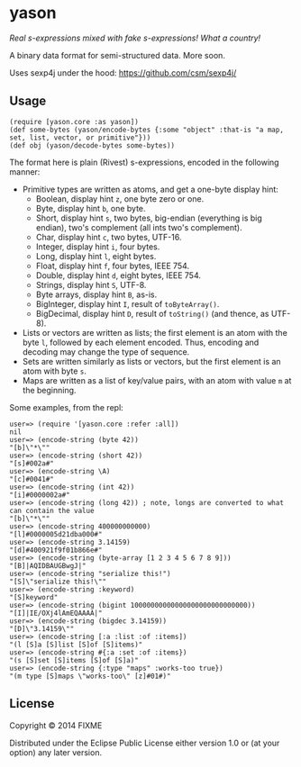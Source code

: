 # yason

*Real s-expressions mixed with fake s-expressions! What a country!*

A binary data format for semi-structured data. More soon.

Uses sexp4j under the hood: <https://github.com/csm/sexp4j/>

## Usage

    (require [yason.core :as yason])
    (def some-bytes (yason/encode-bytes {:some "object" :that-is "a map, set, list, vector, or primitive"}))
    (def obj (yason/decode-bytes some-bytes))

The format here is plain (Rivest) s-expressions, encoded in the following manner:

* Primitive types are written as atoms, and get a one-byte display hint:
    * Boolean, display hint `z`, one byte zero or one.
    * Byte, display hint `b`, one byte.
    * Short, display hint `s`, two bytes, big-endian (everything is big endian), two's complement (all ints two's complement).
    * Char, display hint `c`, two bytes, UTF-16.
    * Integer, display hint `i`, four bytes.
    * Long, display hint `l`, eight bytes.
    * Float, display hint `f`, four bytes, IEEE 754.
    * Double, display hint `d`, eight bytes, IEEE 754.
    * Strings, display hint `S`, UTF-8.
    * Byte arrays, display hint `B`, as-is.
    * BigInteger, display hint `I`, result of `toByteArray()`.
    * BigDecimal, display hint `D`, result of `toString()` (and thence, as UTF-8).
* Lists or vectors are written as lists; the first element is an atom with the byte `l`, followed by each element encoded. Thus, encoding and decoding may change the type of sequence.
* Sets are written similarly as lists or vectors, but the first element is an atom with byte `s`.
* Maps are written as a list of key/value pairs, with an atom with value `m` at the beginning.

Some examples, from the repl:

    user=> (require '[yason.core :refer :all])
    nil
    user=> (encode-string (byte 42))
    "[b]\"*\""
    user=> (encode-string (short 42))
    "[s]#002a#"
    user=> (encode-string \A)
    "[c]#0041#"
    user=> (encode-string (int 42))
    "[i]#0000002a#"
    user=> (encode-string (long 42)) ; note, longs are converted to what can contain the value
    "[b]\"*\""
    user=> (encode-string 400000000000)
    "[l]#0000005d21dba000#"
    user=> (encode-string 3.14159)
    "[d]#400921f9f01b866e#"
    user=> (encode-string (byte-array [1 2 3 4 5 6 7 8 9]))
    "[B]|AQIDBAUGBwgJ|"
    user=> (encode-string "serialize this!")
    "[S]\"serialize this!\""
    user=> (encode-string :keyword)
    "[S]keyword"
    user=> (encode-string (bigint 10000000000000000000000000000))
    "[I]|IE/OXj4lAmEQAAAA|"
    user=> (encode-string (bigdec 3.14159))
    "[D]\"3.14159\""
    user=> (encode-string [:a :list :of :items])
    "(l [S]a [S]list [S]of [S]items)"
    user=> (encode-string #{:a :set :of :items})
    "(s [S]set [S]items [S]of [S]a)"
    user=> (encode-string {:type "maps" :works-too true})
    "(m type [S]maps \"works-too\" [z]#01#)"

## License

Copyright © 2014 FIXME

Distributed under the Eclipse Public License either version 1.0 or (at
your option) any later version.
